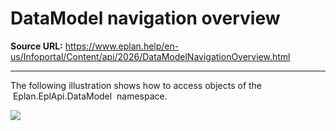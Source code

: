# DataModel navigation overview

**Source URL:** https://www.eplan.help/en-us/Infoportal/Content/api/2026/DataModelNavigationOverview.html

---

The following illustration shows how to access objects of the  Eplan.EplApi.DataModel  namespace.

[![](graphs/DatamodelNavigationOverview.png)](graphs/DatamodelNavigationOverview.png "Click to enlarge")